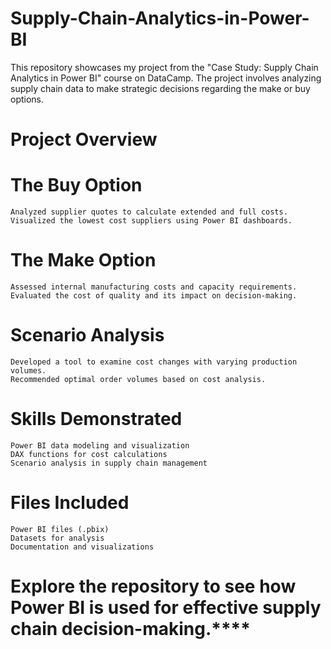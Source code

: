 # Supply-Chain-Analytics-in-Power-BI
This repository showcases my project from the "Case Study: Supply Chain Analytics in Power BI" course on DataCamp. The project involves analyzing supply chain data to make strategic decisions regarding the make or buy options.

# Project Overview
# The Buy Option

    Analyzed supplier quotes to calculate extended and full costs.
    Visualized the lowest cost suppliers using Power BI dashboards.

# The Make Option

    Assessed internal manufacturing costs and capacity requirements.
    Evaluated the cost of quality and its impact on decision-making.

# Scenario Analysis

    Developed a tool to examine cost changes with varying production volumes.
    Recommended optimal order volumes based on cost analysis.

# Skills Demonstrated

    Power BI data modeling and visualization
    DAX functions for cost calculations
    Scenario analysis in supply chain management

# Files Included

    Power BI files (.pbix)
    Datasets for analysis
    Documentation and visualizations

# Explore the repository to see how Power BI is used for effective supply chain decision-making.****
